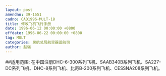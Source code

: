 ```yaml
---
layout: post
amendno: 39-1651
cadno: CAD1996-MULT-18
title: 修改飞机飞行手册
date: 1996-06-12 00:00:00 +0800
effdate: 1996-06-22 00:00:00 +0800
tag: MULT
categories: 民航总局航空器适航司
author: 赵强
---
```


##适用范围:
在中国注册DHC-6-300系列飞机、SAAB340B系列飞机、SA227-DC系列飞机、DHC-8系列飞机、比奇B-200系列飞机、CESSNA208系列飞机。

